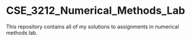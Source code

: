 # CSE_3212_Numerical_Methods_Lab

This repository contains all of my solutions to assignments in numerical methods lab.
